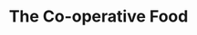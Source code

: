 ---
title: "The Co-operative Food"
url: /derby/the-co-operative-food-sussex-circus/
shop: Supermarkt
---